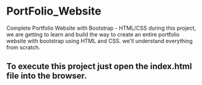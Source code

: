 # PortFolio_Website
Complete Portfolio Website with Bootstrap - HTML/CSS during this project, we are getting to learn and build the way to create an entire portfolio website with bootstrap using HTML and CSS. we'll understand everything from scratch.

## To execute this project just open the index.html file into the browser.
